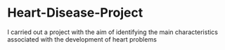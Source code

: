 # Heart-Disease-Project
I carried out a project with the aim of identifying the main characteristics associated with the development of heart problems
